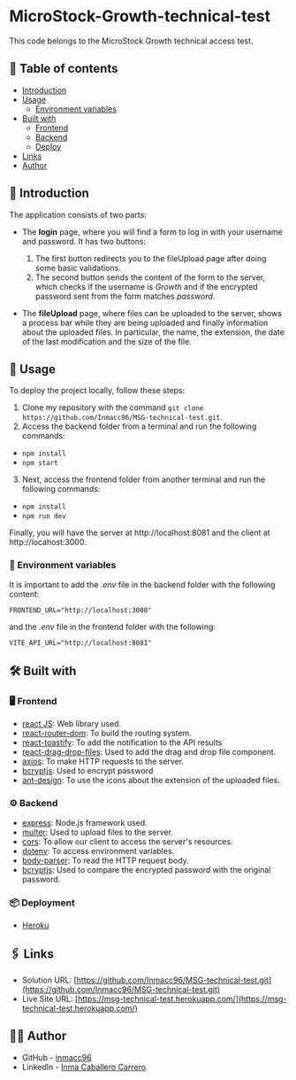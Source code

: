 # MicroStock-Growth-technical-test

This code belongs to the MicroStock Growth technical access test.

## 📌 Table of contents

- [Introduction](#rocket-introduction)
- [Usage](#🔧-usage)
  - [Environment variables](#📄-environment-variables)
- [Built with](#🛠-built-with)
  - [Frontend](#🖥-frontend)
  - [Backend](#⚙️-backend)
  - [Deploy](#📦-deployment)
- [Links](#🖇-links)
- [Author](#👩🏽-author)

## :rocket: Introduction

The application consists of two parts:

- The **login** page, where you will find a form to log in with your username and password. It has two buttons:

  1.  The first button redirects you to the fileUpload page after doing some basic validations.
  2.  The second button sends the content of the form to the server, which checks if the username is _Growth_ and if the encrypted password sent from the form matches _password_.

- The **fileUpload** page, where files can be uploaded to the server, shows a process bar while they are being uploaded and finally information about the uploaded files. In particular, the name, the extension, the date of the last modification and the size of the file.

## 🔧 Usage

To deploy the project locally, follow these steps:

1. Clone my repository with the command `git clone https://github.com/Inmacc96/MSG-technical-test.git`.
2. Access the backend folder from a terminal and run the following commands:

- `npm install`
- `npm start`

3. Next, access the frontend folder from another terminal and run the following commands:

- `npm install`
- `npm run dev`

Finally, you will have the server at http://localhost:8081 and the client at http://locahost:3000.

### 📄 Environment variables

It is important to add the *.env* file in the backend folder with the following content:

```
FRONTEND_URL="http://localhost:3000"
```

and the *.env* file in the frontend folder with the following:

```
VITE_API_URL="http://localhost:8081"
```

## 🛠 Built with

### 🖥 Frontend

- [react JS](https://reactjs.org/): Web library used.
- [react-router-dom](https://reactrouter.com/): To build the routing system.
- [react-toastify](https://www.npmjs.com/package/react-toastify): To add the notification to the API results
- [react-drag-drop-files](https://www.npmjs.com/package/react-drag-drop-files): Used to add the drag and drop file component.
- [axios](https://axios-http.com/): To make HTTP requests to the server.
- [bcryptjs](https://www.npmjs.com/package/bcryptjs): Used to encrypt password
- [ant-design](https://ant.design/): To use the icons about the extension of the uploaded files.

### ⚙️ Backend

- [express](https://expressjs.com/): Node.js framework used.
- [multer](https://www.npmjs.com/package/multer): Used to upload files to the server.
- [cors](https://www.npmjs.com/package/cors): To allow our client to access the server's resources.
- [dotenv](https://www.npmjs.com/package/dotenv): To access environment variables.
- [body-parser](https://www.npmjs.com/package/body-parser): To read the HTTP request body.
- [bcryptjs](https://www.npmjs.com/package/bcryptjs): Used to compare the encrypted password with the original password.

### 📦 Deployment

- [Heroku](https://www.heroku.com)

## 🖇 Links

- Solution URL: [https://github.com/Inmacc96/MSG-technical-test.git](https://github.com/Inmacc96/MSG-technical-test.git)
- Live Site URL: [https://msg-technical-test.herokuapp.com/](https://msg-technical-test.herokuapp.com/)

## 👩🏽 Author

- GitHub - [inmacc96](https://github.com/Inmacc96)
- LinkedIn - [Inma Caballero Carrero](https://www.linkedin.com/in/inmacaballerocarrero/)
